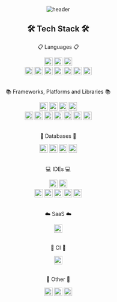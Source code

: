 <div align="center">

  ![header](https://capsule-render.vercel.app/api?type=waving&color=auto&height=250&section=header&text=LEE%20SO%20YEON%20🥰&customColorList=13&fontAlignY=40&animation=fadeIn)

  ## 🛠️ Tech Stack 🛠️
  
  <p> 📋 Languages 📋 </p>
  <img src="https://img.shields.io/badge/java-%23ED8B00.svg?style=for-the-badge&logo=openjdk&logoColor=white" alt="Java" height="22"/>
  <img src="https://img.shields.io/badge/python-3670A0?style=for-the-badge&logo=python&logoColor=ffdd54" alt="Python" height="22"/>
  <img src="https://img.shields.io/badge/c-%2300599C.svg?style=for-the-badge&logo=c&logoColor=white" alt="C" height="22"/>
  <br>
  <img src="https://img.shields.io/badge/html5-%23E34F26.svg?style=for-the-badge&logo=html5&logoColor=white" alt="HTML5" height="22"/>
  <img src="https://img.shields.io/badge/css3-%231572B6.svg?style=for-the-badge&logo=css3&logoColor=white" alt="CSS3" height="22"/>
  <img src="https://img.shields.io/badge/javascript-%23323330.svg?style=for-the-badge&logo=javascript&logoColor=%23F7DF1E" alt="JavaScript" height="22"/>
  <img src="https://img.shields.io/badge/c++-%2300599C.svg?style=for-the-badge&logo=c%2B%2B&logoColor=white" alt="C++" height="22"/>
  <img src="https://img.shields.io/badge/r-%23276DC3.svg?style=for-the-badge&logo=r&logoColor=white" alt="R" height="22"/>
  <img src="https://img.shields.io/badge/kotlin-%237F52FF.svg?style=for-the-badge&logo=kotlin&logoColor=white" alt="Kotlin" height="22"/>
  <img src="https://img.shields.io/badge/dart-%230175C2.svg?style=for-the-badge&logo=dart&logoColor=white" alt="Dart" height="22"/>
  <br><br>
  
  <p> 📚 Frameworks, Platforms and Libraries 📚 </p>
  <img src="https://img.shields.io/badge/spring-%236DB33F.svg?style=for-the-badge&logo=spring&logoColor=white" alt="Spring" height="22"/>
  <img src="https://img.shields.io/badge/Spring%20Boot-%236DB33F.svg?style=for-the-badge&logo=spring-boot&logoColor=white" alt="Spring Boot" height="22"/>
  <img src="https://img.shields.io/badge/Spring%20Security-%236DB33F.svg?style=for-the-badge&logo=spring-security&logoColor=white" alt="Spring Security" height="22"/>
  <img src="https://img.shields.io/badge/JWT-black?style=for-the-badge&logo=JSON%20web%20tokens" alt="JWT/JSON Web Token" height="22"/>
  <br>
  <img src="https://img.shields.io/badge/flask-%23000.svg?style=for-the-badge&logo=flask&logoColor=white" alt="Flask" height="22"/>
  <img src="https://img.shields.io/badge/node.js-6DA55F?style=for-the-badge&logo=node.js&logoColor=white" alt="NodeJS" height="22"/>
  <img src="https://img.shields.io/badge/react-%2320232a.svg?style=for-the-badge&logo=react&logoColor=%2361DAFB" alt="React" height="22"/>
  <img src="https://img.shields.io/badge/opencv-%23white.svg?style=for-the-badge&logo=opencv&logoColor=white" alt="OpenCV" height="22"/>
  <img src="https://img.shields.io/badge/Qt-%23217346.svg?style=for-the-badge&logo=Qt&logoColor=white" alt="Qt" height="22"/>
  <img src="https://img.shields.io/badge/bootstrap-%23563D7C.svg?style=for-the-badge&logo=bootstrap&logoColor=white" alt="Bootstrap" height="22"/>
  <img src="https://img.shields.io/badge/Flutter-%2302569B.svg?style=for-the-badge&logo=Flutter&logoColor=white" alt="Flutter" height="22"/>
  <br><br>

  <p> 💾 Databases 💾 </p>
  <img src="https://img.shields.io/badge/mysql-%23000000.svg?style=for-the-badge&logo=mysql&logoColor=white" alt="MySQL" height="22"/>
  <img src="https://img.shields.io/badge/redis-%23DD0031.svg?style=for-the-badge&logo=redis&logoColor=white" alt="Redis" height="22"/>
  <img src="https://img.shields.io/badge/MongoDB-%234ea94b.svg?style=for-the-badge&logo=mongodb&logoColor=white" alt="MongoDB" height="22"/>
  <img src="https://img.shields.io/badge/Firebase-039BE5?style=for-the-badge&logo=Firebase&logoColor=white" alt="Firebase" height="22"/>
  <br><br>
  
  <p> 💻 IDEs 💻 </p>
  <img src="https://img.shields.io/badge/IntelliJ%20IDEA-000000.svg?style=for-the-badge&logo=intellij-idea&logoColor=white" alt="IntelliJ IDEA" height="22"/>
  <img src="https://img.shields.io/badge/Visual%20Studio%20Code-0078d7.svg?style=for-the-badge&logo=visual-studio-code&logoColor=white" alt="Visual Studio Code" height="22"/>
  <br>
  <img src="https://img.shields.io/badge/Eclipse-FE7A16.svg?style=for-the-badge&logo=Eclipse&logoColor=white" alt="Eclipse" height="22"/>
  <img src="https://img.shields.io/badge/jupyter-%23FA0F00.svg?style=for-the-badge&logo=jupyter&logoColor=white" alt="Jupyter Notebook" height="22"/>
  <img src="https://img.shields.io/badge/Android%20Studio-3DDC84.svg?style=for-the-badge&logo=android-studio&logoColor=white" alt="Android Studio" height="22"/>
  <img src="https://img.shields.io/badge/RStudio-4285F4?style=for-the-badge&logo=rstudio&logoColor=white" alt="RStudio" height="22"/>
  <img src="https://img.shields.io/badge/Visual%20Studio-5C2D91.svg?style=for-the-badge&logo=visual-studio&logoColor=white" alt="Visual Studio" height="22"/>
  <br><br>
  
  <p> ☁️ SaaS ☁️ </p>
  <img src="https://img.shields.io/badge/AWS-%23FF9900.svg?style=for-the-badge&logo=amazon-aws&logoColor=white" alt="AWS" height="22"/>
  <br><br>

  <!--  
  <p> 🕓 Version Control 🕓 </p>
  <img src="https://img.shields.io/badge/github-%23121011.svg?style=for-the-badge&logo=github&logoColor=white" alt="GitHub" height="22"/>
  <br><br>
  -->

  <p> 🔬 CI 🔬 </p>
  <img src="https://img.shields.io/badge/github%20actions-%232671E5.svg?style=for-the-badge&logo=githubactions&logoColor=white" alt="GitHub Actions" height="22"/>
  <br><br>

  <p> 🥅 Other 🥅 </p>
  <img src="https://img.shields.io/badge/docker-%230db7ed.svg?style=for-the-badge&logo=docker&logoColor=white" alt="Docker" height="22"/>
  <img src="https://img.shields.io/badge/-Swagger-%23Clojure?style=for-the-badge&logo=swagger&logoColor=white" alt="Swagger" height="22"/>
  <img src="https://img.shields.io/badge/Notion-%23000000.svg?style=for-the-badge&logo=notion&logoColor=white" alt="Notion" height="22"/>

  <!--  
  <p> 🎛️ Operating System 🎛️ </p>
  <img src="https://img.shields.io/badge/Windows-0078D6?style=for-the-badge&logo=windows&logoColor=white" alt="Windows" height="22"/>
  <img src="https://img.shields.io/badge/Linux-FCC624?style=for-the-badge&logo=linux&logoColor=black" alt="Linux" height="22"/>
  <img src="https://img.shields.io/badge/Ubuntu-E95420?style=for-the-badge&logo=ubuntu&logoColor=white" alt="Ubuntu" height="22"/>
   
  ![Soyeon's GitHub stats](https://github-readme-stats.vercel.app/api?username=soyeonii&show_icons=true&theme=radical)
  [![Solved.ac Profile](http://mazassumnida.wtf/api/v2/generate_badge?boj=pure02so)](https://solved.ac/pure02so/)
  -->

</div>
